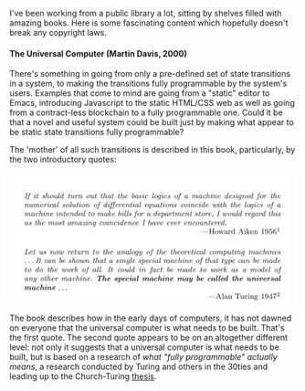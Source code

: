 
I've been working from a public library a lot, sitting by shelves filled with amazing books. Here is some fascinating content which hopefully doesn't break any copyright laws. 

#### The Universal Computer (Martin Davis, 2000)

There's something in going from only a pre-defined set of state transitions in a system, to making the transitions fully programmable by the system's users. Examples that come to mind are going from a "static" editor to Emacs, introducing Javascript to the static HTML/CSS web as well as going from a contract-less blockchain to a fully programmable one. Could it be that a novel and useful system could be built just by making what appear to be static state transitions fully programmable?

The 'mother' of all such transitions is described in this book, particularly, by the two introductory quotes:

<img src="images/books/1-universal-computer-1.png" class="inline"/>

The book describes how in the early days of computers, it has not dawned on everyone that the universal computer is what needs to be built. That's the first quote. The second quote appears to be on an altogether different level: not only it suggests that a universal computer is what needs to be built, but is based on a research of *what "fully programmable" actually means*, a research conducted by Turing and others in the 30ties and leading up to the Church-Turing <a href="https://en.wikipedia.org/wiki/Church%E2%80%93Turing_thesis">thesis</a>. 


